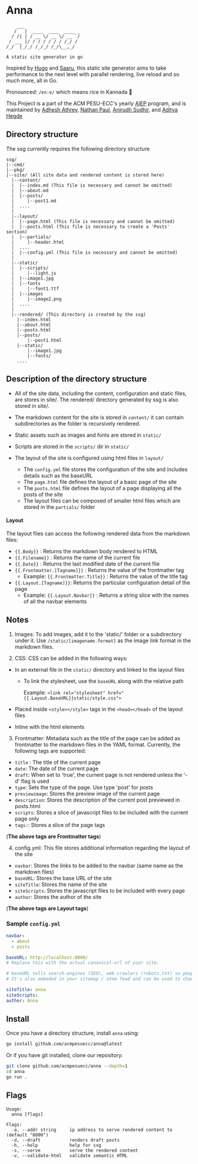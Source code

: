 # Anna

```text
    ___
   /   |  ____  ____  ____ _
  / /| | / __ \/ __ \/ __ `/
 / ___ |/ / / / / / / /_/ /
/_/  |_/_/ /_/_/ /_/\__,_/

A static site generator in go
```

Inspired by [Hugo](https://gohugo.io) and [Saaru](https://github.com/anirudhRowjee/saaru), this static site generator aims to take performance to the next level with parallel rendering, live reload and so much more, all in Go.

Pronounced: `/ɐnːɐ/` which means rice in Kannada 🍚

This Project is a part of the ACM PESU-ECC's yearly [AIEP](https://acmpesuecc.github.io/aiep) program, and is maintained by [Adhesh Athrey](https://github.com/DedLad), [Nathan Paul](https://github.com/polarhive), [Anirudh Sudhir](https://github.com/anirudhsudhir), and [Aditya Hegde](https://github.com/bwaklog)

## Directory structure

The ssg currently requires the following directory structure

```text
ssg/
|--cmd/
|--pkg/
|--site/ (All site data and rendered content is stored here)
  |--content/
  |  |--index.md (This file is necessary and cannot be omitted)
  |  |--about.md
  |  |--posts/
  |     |--post1.md
  |  ....
  |
  |--layout/
  |  |--page.html (This file is necessary and cannot be omitted)
  |  |--posts.html (This file is necessary to create a 'Posts' section)
  |  |--partials/
  |     |--header.html
  |  ....
  |  |--config.yml (This file is necessary and cannot be omitted)
  |
  |--static/
  |  |--scripts/
  |     |--light.js
  |  |--image1.jpg
  |  |--fonts
  |     |--font1.ttf
  |  |--images
  |     |--image2.png
  |  ....
  |
  |--rendered/ (This directory is created by the ssg)
    |--index.html
    |--about.html
    |--posts.html
    |--posts/
        |--post1.html
    |--static/
        |--image1.jpg
        |--fonts/
    ....
```

## Description of the directory structure

- All of the site data, including the content, configuration and static files, are stores in site/. The rendered/ directory generated by ssg is also stored in site/.

- The markdown content for the site is stored in `content/` it can contain subdirectories as the folder is recursively rendered.
- Static assets such as images and fonts are stored in `static/`
- Scripts are stored in the `scripts/` dir in `static/`
- The layout of the site is configured using html files in `layout/`
  - The `config.yml` file stores the configuration of the site and includes details such as the baseURL
  - The `page.html` file defines the layout of a basic page of the site
  - The `posts.html` file defines the layout of a page displaying all the posts of the site
  - The layout files can be composed of smaller html files which are stored in the `partials/` folder

#### Layout

The layout files can access the following rendered data from the markdown files:

- `{{.Body}}` : Returns the markdown body rendered to HTML
- `{{.Filename}}` : Returns the name of the current file
- `{{.Date}}` : Returns the last modified date of the current file
- `{{.Frontmatter.[Tagname]}}` : Returns the value of the frontmatter tag
  - Example: `{{.Frontmatter.Title}}` : Returns the value of the title tag
- `{{.Layout.[Tagname]}}`: Returns the particular configuration detail of the page
  - Example: `{{.Layout.Navbar}}` : Returns a string slice with the names of all the navbar elements

## Notes

1. Images: To add images, add it to the 'static/' folder or a subdirectory under it. Use `/static/[imagename.format]` as the image link format in the markdown files.

2. CSS: CSS can be added in the following ways:

- In an external file in the `static/` directory and linked to the layout files
  - To link the stylesheet, use the `baseURL` along with the relative path

    Example: `<link rel="stylesheet" href="{{.Layout.BaseURL}}static/style.css">`

- Placed inside `<style></style>` tags in the `<head></head>` of the layout files
- Inline with the html elements

3. Frontmatter: Metadata such as the title of the page can be added as frontmatter to the markdown files in the YAML format. Currently, the following tags are supported:

- `title` : The title of the current page
- `date`: The date of the current page
- `draft`: When set to 'true', the current page is not rendered unless the '-d' flag is used
- `type`: Sets the type of the page. Use type 'post' for posts
- `previewimage`: Stores the preview image of the current page
- `description`: Stores the description of the current post previewed in posts.html
- `scripts`: Stores a slice of javascript files to be included with the current page only
- `tags:`: Stores a slice of the page tags

(**The above tags are Frontmatter tags**)

4. config.yml: This file stores additional information regarding the layout of the site

- `navbar`: Stores the links to be added to the navbar (same name as the markdown files)
- `baseURL`: Stores the base URL of the site
- `siteTitle`: Stores the name of the site
- `siteScripts`: Stores the javascript files to be included with every page
- `author`: Stores the author of the site

(**The above tags are Layout tags**)

### Sample `config.yml`

```yml
navbar:
  - about
  - posts

baseURL: http://localhost:8000/
# Replace this with the actual canonical-url of your site.

# baseURL tells search-engines (SEO), web-crawlers (robots.txt) so people can discover your site on the internet.
# It's also embeded in your sitemap / atom feed and can be used to change metadata about your site.

siteTitle: anna
siteScripts:
author: Anna
```



## Install

Once you have a directory structure, install `anna` using:

```sh
go install github.com/acmpesuecc/anna@latest 
```

Or if you have git installed, clone our repository:

```sh
git clone github.com/acmpesuecc/anna --depth=1
cd anna
go run .
```

## Flags

```text
Usage:
  anna [flags]

Flags:
  -a, --addr string     ip address to serve rendered content to (default "8000")
  -d, --draft           renders draft posts
  -h, --help            help for ssg
  -s, --serve           serve the rendered content
  -v, --validate-html   validate semantic HTML
```
